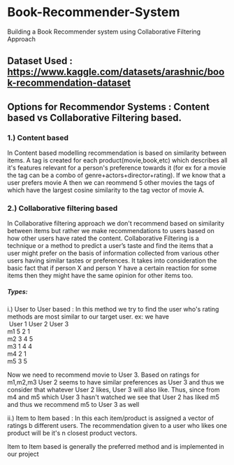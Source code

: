 # Book-Recommender-System
Building a Book Recommender system using Collaborative Filtering Approach

## Dataset Used : https://www.kaggle.com/datasets/arashnic/book-recommendation-dataset

## Options for Recommendor Systems : Content based vs Collaborative Filtering based. 

### 1.) Content based
In Content based modelling recommendation is based on similarity between items. A tag is created for each product(movie,book,etc) which describes all it's features relevant for a person's preference towards it (for ex for a movie the tag can be a combo of genre+actors+director+rating). If we know that a user prefers movie A then we can reommend 5 other movies the tags of which have the largest cosine similarity to the tag vector of movie A.

### 2.) Collaborative filtering based
In Collaborative filtering approach we don't recommend based on similarity between items but rather we make recommendations to users based on how other users have rated the content. Collaborative Filtering is a technique or a method to predict a user’s taste and find the items that a user might prefer on the basis of information collected from various other users having similar tastes or preferences. It takes into consideration the basic fact that if person X and person Y have a certain reaction for some items then they might have the same opinion for other items too.

##### Types:

i.) User to User based : In this method we try to find the user who's rating methods are most similar to our target user.
ex: we have 
<br/>
&nbsp;User 1    User 2    User 3 
<br/>
m1   5         2           1
<br/>
m2   3         4           5
<br/>
m3   1         4           4
<br/>
m4   2         1
<br/>
m5   3         5

Now we need to recommend movie to User 3. Based on ratings for m1,m2,m3 User 2 seems to have similar preferences as User 3 and thus we consider that whatever User 2 likes, User 3 will also like. Thus, since from m4 and m5 which User 3 hasn't watched we see that User 2 has liked m5 and thus we recommend m5 to User 3 as well

ii.) Item to Item based : 
In this each item/product is assigned a vector of ratings b different users. The recommendation given to a user who likes one product will be it's n closest product vectors. 

Item to Item based is generally the preferred method and is implemented in our project
